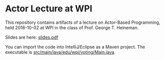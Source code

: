 # Actor Lecture at WPI

This repository contains artifacts of a lecture on Actor-Based Programming, 
held 2018-10-02 at WPI in the class of Prof. George T. Heineman.

Slides are here: [slides.pdf](slides.pdf)

You can import the code into IntelliJ/Eclipse as a Maven project.
The executable is [src/main/java/edu/wpi/voting/Main.java](Main.java).

